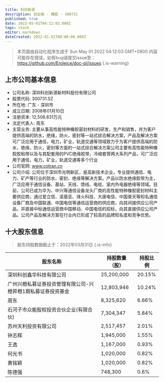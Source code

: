 ```yaml
---
title: 科创新源
description: 创业板 - 橡胶 - 300731
published: true
date: 2022-05-01T04:12:03.000Z
tags: stock
editor: markdown
dateCreated: 2022-01-01T00:00:00.000Z
---
```


> 本页面由自动化程序生成于 Sun May 01 2022 04:12:03 GMT+0800
> 内容可能存在错误，如有bug请提交issue至：https://github.com/Eroleice/doc-pi/issues
{.is-warning}

## 上市公司基本信息
- 公司名称: 深圳科创新源新材料股份有限公司
- 股票代码: 300731.SZ
- 所在地: 广东 - 深圳市
- 成立日期: 2008年01月10日
- 注册资本: 12,508.831万元
- 法定代表人: 周东
- 主营业务: 主要从事高性能特种橡胶密封材料的研发，生产和销售，并为客户提供高端的防水，绝缘，防火，密封等一站式综合解决方案，产品及解决方案可广泛应用于通信，电力，矿业，轨道交通等领域致力于为客户提供高端的防水，绝缘，防火，密封等方面的一站式综合解决方案公司主要有高性能特种橡胶胶粘带以及与其配套用的PVC绝缘胶带，冷缩套管两大系列产品，可广泛应用于通信，电力，矿业，轨道交通等多个行业
- 公司官网: www.cotran.cn
- 公司介绍: 公司位于深圳市光明新区，是高新技术企业，专业提供通信、电力、矿产等行业的防水、密封、绝缘等解决方案。产品以防水绝缘胶带为主，广泛应用于通信设备、基站、天线、馈线、电缆、室内外电器绝缘等领域。目前，公司已成为华为、中兴等通信设备龙头厂商的高性能特种橡胶密封材料主要供应商，通过爱立信、诺基亚、烽火科技、大唐电信、中国普天等知名通信设备厂商及中国联通、中国电信等通信运营商的供应商，向其间接供应公司产品，并直接中标通信运营商中国移动、中国电信的招标，向其直接供应公司产品。公司产品及解决方案在行业内已形成了较高的品牌知名度和竞争优势。


## 十大股东信息
> 股东持股数据截止于：2022年03月31日
{.is-info}

| 股东名称 | 持股数量（股） | 持股比例 |
| --- | --- | --- |
| 深圳科创鑫华科技有限公司 | 25,200,000 | 20.15% |
| 广州兴橙私募证券投资管理有限公司-兴橙昇橙1期私募证券投资基金 | 12,803,946 | 10.24% |
| 周东 | 8,325,620 | 6.66% |
| 石河子市众能股权投资合伙企业(有限合伙) | 7,304,347 | 5.84% |
| 苏州天利投资有限公司 | 2,517,457 | 2.01% |
| 钟志辉 | 1,945,000 | 1.55% |
| 王逸 | 1,167,000 | 0.93% |
| 何光书 | 1,020,000 | 0.82% |
| 黄铭颖 | 1,020,000 | 0.82% |
| 陈德强 | 748,300 | 0.6% |





